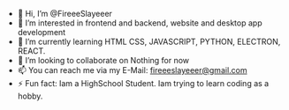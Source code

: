 - 👋 Hi, I’m @FireeeSlayeeer
- 👀 I’m interested in frontend and backend, website and desktop app development
- 🌱 I’m currently learning HTML CSS, JAVASCRIPT, PYTHON, ELECTRON, REACT.
- 💞️ I’m looking to collaborate on Nothing for now
- 📫 You can reach me via my E-Mail: fireeeslayeeer@gmail.com
- ⚡ Fun fact: Iam a HighSchool Student. Iam trying to learn coding as a hobby.
